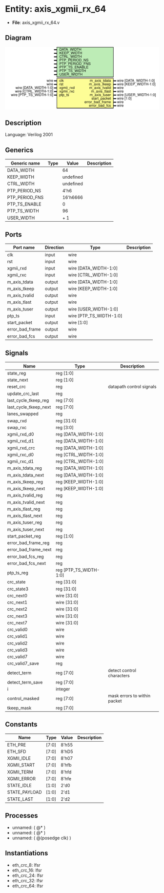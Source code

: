 # Entity: axis_xgmii_rx_64

- **File**: axis_xgmii_rx_64.v
## Diagram

![Diagram](axis_xgmii_rx_64.svg "Diagram")
## Description

Language: Verilog 2001
 
## Generics

| Generic name   | Type | Value     | Description |
| -------------- | ---- | --------- | ----------- |
| DATA_WIDTH     |      | 64        |             |
| KEEP_WIDTH     |      | undefined |             |
| CTRL_WIDTH     |      | undefined |             |
| PTP_PERIOD_NS  |      | 4'h6      |             |
| PTP_PERIOD_FNS |      | 16'h6666  |             |
| PTP_TS_ENABLE  |      | 0         |             |
| PTP_TS_WIDTH   |      | 96        |             |
| USER_WIDTH     |      | + 1       |             |
## Ports

| Port name       | Direction | Type                    | Description |
| --------------- | --------- | ----------------------- | ----------- |
| clk             | input     | wire                    |             |
| rst             | input     | wire                    |             |
| xgmii_rxd       | input     | wire [DATA_WIDTH-1:0]   |             |
| xgmii_rxc       | input     | wire [CTRL_WIDTH-1:0]   |             |
| m_axis_tdata    | output    | wire [DATA_WIDTH-1:0]   |             |
| m_axis_tkeep    | output    | wire [KEEP_WIDTH-1:0]   |             |
| m_axis_tvalid   | output    | wire                    |             |
| m_axis_tlast    | output    | wire                    |             |
| m_axis_tuser    | output    | wire [USER_WIDTH-1:0]   |             |
| ptp_ts          | input     | wire [PTP_TS_WIDTH-1:0] |             |
| start_packet    | output    | wire [1:0]              |             |
| error_bad_frame | output    | wire                    |             |
| error_bad_fcs   | output    | wire                    |             |
## Signals

| Name                  | Type                   | Description                   |
| --------------------- | ---------------------- | ----------------------------- |
| state_reg             | reg [1:0]              |                               |
| state_next            | reg [1:0]              |                               |
| reset_crc             | reg                    | datapath control signals      |
| update_crc_last       | reg                    |                               |
| last_cycle_tkeep_reg  | reg [7:0]              |                               |
| last_cycle_tkeep_next | reg [7:0]              |                               |
| lanes_swapped         | reg                    |                               |
| swap_rxd              | reg [31:0]             |                               |
| swap_rxc              | reg [3:0]              |                               |
| xgmii_rxd_d0          | reg [DATA_WIDTH-1:0]   |                               |
| xgmii_rxd_d1          | reg [DATA_WIDTH-1:0]   |                               |
| xgmii_rxd_crc         | reg [DATA_WIDTH-1:0]   |                               |
| xgmii_rxc_d0          | reg [CTRL_WIDTH-1:0]   |                               |
| xgmii_rxc_d1          | reg [CTRL_WIDTH-1:0]   |                               |
| m_axis_tdata_reg      | reg [DATA_WIDTH-1:0]   |                               |
| m_axis_tdata_next     | reg [DATA_WIDTH-1:0]   |                               |
| m_axis_tkeep_reg      | reg [KEEP_WIDTH-1:0]   |                               |
| m_axis_tkeep_next     | reg [KEEP_WIDTH-1:0]   |                               |
| m_axis_tvalid_reg     | reg                    |                               |
| m_axis_tvalid_next    | reg                    |                               |
| m_axis_tlast_reg      | reg                    |                               |
| m_axis_tlast_next     | reg                    |                               |
| m_axis_tuser_reg      | reg                    |                               |
| m_axis_tuser_next     | reg                    |                               |
| start_packet_reg      | reg [1:0]              |                               |
| error_bad_frame_reg   | reg                    |                               |
| error_bad_frame_next  | reg                    |                               |
| error_bad_fcs_reg     | reg                    |                               |
| error_bad_fcs_next    | reg                    |                               |
| ptp_ts_reg            | reg [PTP_TS_WIDTH-1:0] |                               |
| crc_state             | reg [31:0]             |                               |
| crc_state3            | reg [31:0]             |                               |
| crc_next0             | wire [31:0]            |                               |
| crc_next1             | wire [31:0]            |                               |
| crc_next2             | wire [31:0]            |                               |
| crc_next3             | wire [31:0]            |                               |
| crc_next7             | wire [31:0]            |                               |
| crc_valid0            | wire                   |                               |
| crc_valid1            | wire                   |                               |
| crc_valid2            | wire                   |                               |
| crc_valid3            | wire                   |                               |
| crc_valid7            | wire                   |                               |
| crc_valid7_save       | reg                    |                               |
| detect_term           | reg [7:0]              | detect control characters     |
| detect_term_save      | reg [7:0]              |                               |
| i                     | integer                |                               |
| control_masked        | reg [7:0]              | mask errors to within packet  |
| tkeep_mask            | reg [7:0]              |                               |
## Constants

| Name          | Type  | Value | Description |
| ------------- | ----- | ----- | ----------- |
| ETH_PRE       | [7:0] | 8'h55 |             |
| ETH_SFD       | [7:0] | 8'hD5 |             |
| XGMII_IDLE    | [7:0] | 8'h07 |             |
| XGMII_START   | [7:0] | 8'hfb |             |
| XGMII_TERM    | [7:0] | 8'hfd |             |
| XGMII_ERROR   | [7:0] | 8'hfe |             |
| STATE_IDLE    | [1:0] | 2'd0  |             |
| STATE_PAYLOAD | [1:0] | 2'd1  |             |
| STATE_LAST    | [1:0] | 2'd2  |             |
## Processes
- unnamed: ( @* )
- unnamed: ( @* )
- unnamed: ( @(posedge clk) )
## Instantiations

- eth_crc_8: lfsr
- eth_crc_16: lfsr
- eth_crc_24: lfsr
- eth_crc_32: lfsr
- eth_crc_64: lfsr
